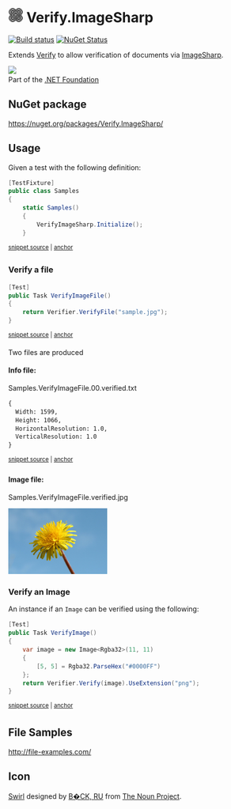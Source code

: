# <img src="/src/icon.png" height="30px"> Verify.ImageSharp

[![Build status](https://ci.appveyor.com/api/projects/status/o30f8u47l7vv5844?svg=true)](https://ci.appveyor.com/project/SimonCropp/Verify-ImageSharp)
[![NuGet Status](https://img.shields.io/nuget/v/Verify.ImageSharp.svg)](https://www.nuget.org/packages/Verify.ImageSharp/)

Extends [Verify](https://github.com/VerifyTests/Verify) to allow verification of documents via [ImageSharp](https://github.com/SixLabors/ImageSharp).

<a href='https://dotnetfoundation.org' alt='Part of the .NET Foundation'><img src='https://raw.githubusercontent.com/VerifyTests/Verify/master/docs/dotNetFoundation.svg' height='30px'></a><br>
Part of the [.NET Foundation](https://dotnetfoundation.org)


## NuGet package

https://nuget.org/packages/Verify.ImageSharp/


## Usage

Given a test with the following definition:

<!-- snippet: TestDefinition -->
<a id='snippet-testdefinition'></a>
```cs
[TestFixture]
public class Samples
{
    static Samples()
    {
        VerifyImageSharp.Initialize();
    }
```
<sup><a href='/src/Tests/Samples.cs#L4-L12' title='Snippet source file'>snippet source</a> | <a href='#snippet-testdefinition' title='Start of snippet'>anchor</a></sup>
<!-- endSnippet -->


### Verify a file

<!-- snippet: VerifyImageFile -->
<a id='snippet-verifyimagefile'></a>
```cs
[Test]
public Task VerifyImageFile()
{
    return Verifier.VerifyFile("sample.jpg");
}
```
<sup><a href='/src/Tests/Samples.cs#L14-L22' title='Snippet source file'>snippet source</a> | <a href='#snippet-verifyimagefile' title='Start of snippet'>anchor</a></sup>
<!-- endSnippet -->

Two files are produced


#### Info file:

Samples.VerifyImageFile.00.verified.txt

<!-- snippet: Samples.VerifyImageFile.00.verified.txt -->
<a id='snippet-Samples.VerifyImageFile.00.verified.txt'></a>
```txt
{
  Width: 1599,
  Height: 1066,
  HorizontalResolution: 1.0,
  VerticalResolution: 1.0
}
```
<sup><a href='/src/Tests/Samples.VerifyImageFile.00.verified.txt#L1-L6' title='Snippet source file'>snippet source</a> | <a href='#snippet-Samples.VerifyImageFile.00.verified.txt' title='Start of snippet'>anchor</a></sup>
<!-- endSnippet -->


#### Image file:

Samples.VerifyImageFile.verified.jpg

<img src="/src/Tests/Samples.VerifyImageFile.verified.jpg" width="200px">


### Verify an Image

An instance if an `Image` can be verified using the following:

<!-- snippet: VerifyImage -->
<a id='snippet-verifyimage'></a>
```cs
[Test]
public Task VerifyImage()
{
    var image = new Image<Rgba32>(11, 11)
    {
        [5, 5] = Rgba32.ParseHex("#0000FF")
    };
    return Verifier.Verify(image).UseExtension("png");
}
```
<sup><a href='/src/Tests/Samples.cs#L24-L35' title='Snippet source file'>snippet source</a> | <a href='#snippet-verifyimage' title='Start of snippet'>anchor</a></sup>
<!-- endSnippet -->


## File Samples

http://file-examples.com/



## Icon

[Swirl](https://thenounproject.com/term/pattern/2719636/) designed by [B�CK, RU](https://thenounproject.com/titaniclast/) from [The Noun Project](https://thenounproject.com).
